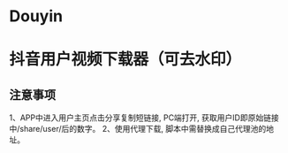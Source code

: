 # Douyin
抖音用户视频下载器（可去水印）
======================



注意事项
---------------------------------
1、APP中进入用户主页点击分享复制短链接, PC端打开, 获取用户ID即原始链接中/share/user/后的数字。
2、使用代理下载, 脚本中需替换成自己代理池的地址。

